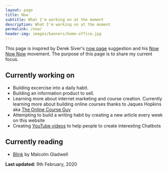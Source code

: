 ```yaml
---
layout: page
title: Now
subtitle: What I'm working on at the moment
description: What I'm working on at the moment
permalink: /now/
header-img: images/banners/home-office.jpg
---
```


This page is inspired by Derek Siver's [now page](http://sivers.org/now) suggestion and his [Now Now Now](http://nownownow.com/) movement. The purpose of this page is to share my current focus.

## Currently working on

- Building excercise into a daily habit.
- Building an information product to sell.
- Learning more about internet marketing and course creation. Currently learning more about building online courses thanks to Jaques Hopkins aka [The Online Course Guy](https://theonlinecourseguy.com/)
- Attempting to build a writing habit by creating a new article every week on this website
- Creating [YouTube videos](https://www.youtube.com/playlist?list=PLDvWRKT9Cd2g-L4_hStYOcmOfTF87U8FM) to help people to create interesting Chatbots

## Currently reading

- [Blink](https://amzn.to/3br5kGq) by Malcolm Gladwell

**Last updated:** 9th February, 2020
